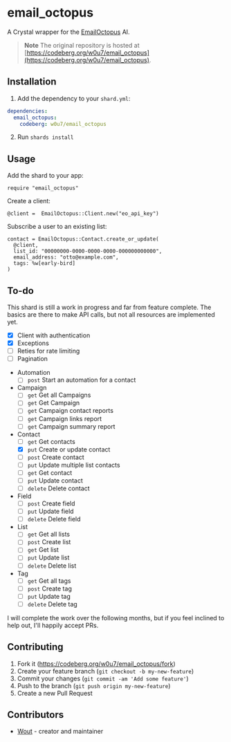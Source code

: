 # email_octopus

A Crystal wrapper for the [EmailOctopus](htps://emailoctopus.com) AI.

> **Note** The original repository is hosted at [https://codeberg.org/w0u7/email_octopus](https://codeberg.org/w0u7/email_octopus).

## Installation

1. Add the dependency to your `shard.yml`:

  ```yaml
  dependencies:
    email_octopus:
      codeberg: w0u7/email_octopus
  ```

2. Run `shards install`

## Usage

Add the shard to your app:

```crystal
require "email_octopus"
```

Create a client:

```Crystal
@client =  EmailOctopus::Client.new("eo_api_key")
```

Subscribe a user to an existing list:

```crystal
contact = EmailOctopus::Contact.create_or_update(
  @client,
  list_id: "00000000-0000-0000-0000-000000000000",
  email_address: "otto@example.com",
  tags: %w[early-bird]
)
```

## To-do

This shard is still a work in progress and far from feature complete. The
basics are there to make API calls, but not all resources are implemented yet.

- [X] Client with authentication
- [X] Exceptions
- [ ] Reties for rate limiting
- [ ] Pagination
- Automation
  - [ ] `post` Start an automation for a contact
- Campaign
  - [ ] `get` Get all Campaigns
  - [ ] `get` Get Campaign
  - [ ] `get` Campaign contact reports
  - [ ] `get` Campaign links report
  - [ ] `get` Campaign summary report
- Contact
  - [ ] `get` Get contacts
  - [X] `put` Create or update contact
  - [ ] `post` Create contact
  - [ ] `put` Update multiple list contacts
  - [ ] `get` Get contact
  - [ ] `put` Update contact
  - [ ] `delete` Delete contact
- Field
  - [ ] `post` Create field
  - [ ] `put` Update field
  - [ ] `delete` Delete field
- List
  - [ ] `get` Get all lists
  - [ ] `post` Create list
  - [ ] `get` Get list
  - [ ] `put` Update list
  - [ ] `delete` Delete list
- Tag
  - [ ] `get` Get all tags
  - [ ] `post` Create tag
  - [ ] `put` Update tag
  - [ ] `delete` Delete tag

I will complete the work over the following months, but if you feel inclined to
help out, I'll happily accept PRs.

## Contributing

1. Fork it (<https://codeberg.org/w0u7/email_octopus/fork>)
2. Create your feature branch (`git checkout -b my-new-feature`)
3. Commit your changes (`git commit -am 'Add some feature'`)
4. Push to the branch (`git push origin my-new-feature`)
5. Create a new Pull Request

## Contributors

- [Wout](https://github.com/your-github-user) - creator and maintainer
